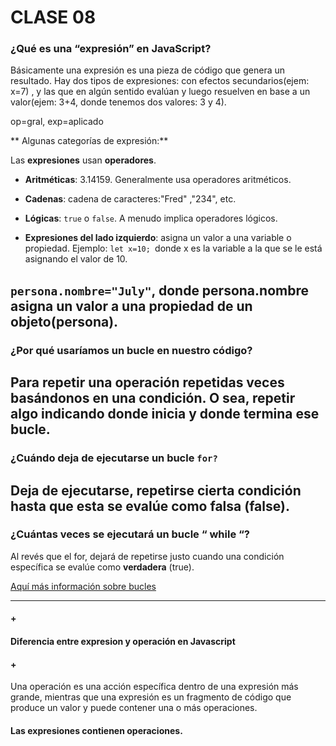 # CLASE 08

### ¿Qué es una “expresión” en JavaScript?
 Básicamente una expresión es una pieza de código que genera un resultado.
 Hay dos tipos de expresiones: con efectos secundarios(ejem: x=7) , y las que en algún sentido evalúan y luego resuelven en
 base a un valor(ejem: 3+4, donde tenemos dos valores: 3 y 4).
    
op=gral, exp=aplicado
    
** Algunas categorías de expresión:**
    
Las **expresiones** usan **operadores**.
    
  + **Aritméticas**: 3.14159. Generalmente usa operadores aritméticos.

  + **Cadenas**: cadena de caracteres:"Fred" ,"234", etc. 

  + **Lógicas**: `true` o `false`. A menudo implica operadores lógicos.

  + **Expresiones del lado izquierdo**: asigna un valor a una variable o propiedad.
    Ejemplo:
``let x=10; ``donde x es la variable a la que se le está asignando el valor de 10.

``persona.nombre="July"``, donde persona.nombre asigna un valor a una propiedad de un objeto(persona).
----------
### ¿Por qué usaríamos un bucle en nuestro código?
Para repetir una operación repetidas veces basándonos en una condición. O sea, repetir algo indicando donde inicia y donde termina ese bucle.
--------------
### ¿Cuándo deja de ejecutarse un bucle **`for?`**
Deja de ejecutarse, repetirse cierta condición hasta que esta se evalúe como **falsa** (false).
--------------

### ¿Cuántas veces se ejecutará un bucle “ while “?
Al revés que el for, dejará de repetirse justo cuando una condición específica se evalúe como **verdadera** (true).

[Aquí más información sobre bucles](https://developer.mozilla.org/es/docs/Web/JavaScript/Guide/Loops_and_iteration)

-----------------------------------
#### +
#### Diferencia entre expresion y operación en Javascript
#### + 

Una operación es una acción específica dentro de una expresión más grande, mientras que una expresión es un fragmento de código que produce un valor y puede contener una o más operaciones.
#### Las expresiones contienen operaciones.

